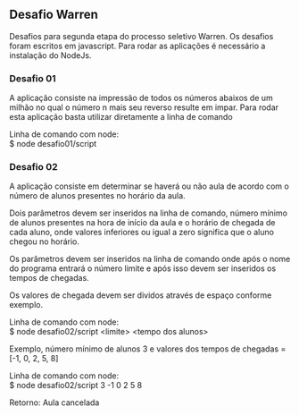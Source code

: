 ## Desafio Warren

<p>Desafios para segunda etapa do processo seletivo Warren.
Os desafios foram escritos em javascript. Para rodar as aplicações é necessário a instalação do NodeJs.

### Desafio 01
<p>A aplicação consiste na impressão de todos os números abaixos de um milhão no qual o número n mais seu reverso resulte em impar. Para rodar esta aplicação basta utilizar diretamente a linha de comando
<p> Linha de comando com node:
<br> $ node desafio01/script

### Desafio 02
<p>A aplicação consiste em determinar se haverá ou não aula de acordo com o número de alunos presentes no horário da aula.
<p> Dois parâmetros devem ser inseridos na linha de comando, número mínimo de alunos presentes na hora de início da aula e o horário de chegada de cada aluno, onde valores inferiores ou igual a zero significa que o aluno chegou no horário.
<p> Os parâmetros devem ser inseridos na linha de comando onde após o nome do programa entrará o número limite e após isso devem ser inseridos os tempos de chegadas.
<p> Os valores de chegada devem ser dividos através de espaço conforme exemplo.
<p> Linha de comando com node:
<br> $ node desafio02/script &ltlimite&gt &lttempo dos alunos&gt 
<p>Exemplo, número mínimo de alunos 3 e valores dos tempos de chegadas = [-1, 0, 2, 5, 8]
<p> Linha de comando com node:
<br>$ node desafio02/script 3 -1 0 2 5 8
<p>Retorno: Aula cancelada